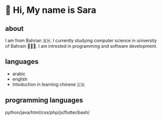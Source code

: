 # 👋 Hi, My name is Sara


## about

I am from Bahrian 🇧🇭. I currently studying computer science in university of Bahrain 👩🏻‍💻. I am intrested in programming and software development.

## languages 

- arabic 
- english 
- Intoduction in learning chinese 🇨🇳

## programming languages

python/java/html/css/php/js/flutter/bash/

